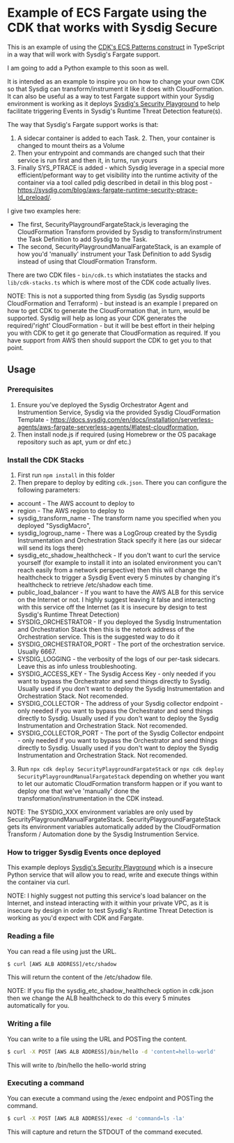 # Example of ECS Fargate using the CDK that works with Sysdig Secure

This is an example of using the [CDK's ECS Patterns construct](https://docs.aws.amazon.com/cdk/api/v2/docs/aws-cdk-lib.aws_ecs_patterns-readme.html) in TypeScript in a way that will work with Sysdig's Fargate support.

I am going to add a Python example to this soon as well.

It is intended as an example to inspire you on how to change your own CDK so that Sysdig can transform/instrument it like it does with CloudFormation. It can also be useful as a way to test Fargate support within your Sysdig environment is working as it deploys [Sysdig's Security Playground](https://github.com/sysdiglabs/security-playground) to help facilitate triggering Events in Sysdig's Runtime Threat Detection feature(s).

The way that Sysdig's Fargate support works is that:
1. A sidecar container is added to each Task. 2. Then, your container is changed to mount theirs as a Volume
3. Then your entrypoint and commands are changed such that their service is run first and then it, in turns, run yours
3. Finally SYS_PTRACE is added - which Sysdig leverage in a special more efficient/peformant way to get visibility into the runtime activity of the container via a tool called pdig described in detail in this blog post - https://sysdig.com/blog/aws-fargate-runtime-security-ptrace-ld_preload/.

I give two examples here:
* The first, SecurityPlaygroundFargateStack,is leveraging the CloudFormation Transform provided by Sysdig to transform/instrument the Task Definition to add Sysdig to the Task.
* The second, SecurityPlaygroundManualFargateStack, is an example of how you'd 'manually' instrument your Task Definition to add Sysdig instead of using that CloudFormation Transform.

There are two CDK files - `bin/cdk.ts` which instatiates the stacks and `lib/cdk-stacks.ts` which is where most of the CDK code actually lives.

NOTE: This is not a supported thing from Sysdig (as Sysdig supports CloudFormation and Terraform) - but instead is an example I prepared on how to get CDK to generate the CloudFormation that, in turn, would be supported. Sysdig will help as long as your CDK generates the required/'right' CloudFormation - but it will be best effort in their helping you with CDK to get it go generate that CloudFormation as required. If you have support from AWS then should support the CDK to get you to that point.

## Usage

### Prerequisites
1. Ensure you've deployed the Sysdig Orchestrator Agent and Instrumention Service, Sysdig via the provided Sysdig CloudFormation Template - https://docs.sysdig.com/en/docs/installation/serverless-agents/aws-fargate-serverless-agents/#latest-cloudformation,
1. Then install node.js if required (using Homebrew or the OS pacakage repository such as apt, yum or dnf etc.)

### Install the CDK Stacks
1. First run `npm install` in this folder
2. Then prepare to deploy by editing `cdk.json`. There you can configure the following parameters:
* account - The AWS account to deploy to
* region - The AWS region to deploy to
* sysdig_transform_name - The transform name you specified when you deployed "SysdigMacro",
* sysdig_logroup_name - There was a LogGroup created by the Sysdig Instrumentation and Orchestration Stack specify it here (as our sidecar will send its logs there)
* sysdig_etc_shadow_healthcheck - If you don't want to curl the service yourself (for example to install it into an isolated environment you can't reach easily from a network perspective) then this will change the healthcheck to trigger a Sysdig Event every 5 minutes by changing it's healthcheck to retrieve /etc/shadow each time. 
* public_load_balancer - If you want to have the AWS ALB for this service on the Internet or not. I highly suggest leaving it false and interacting with this service off the Internet (as it is insecure by design to test Sysdig's Runtime Threat Detection)
* SYSDIG_ORCHESTRATOR - If you deployed the Sysdig Instrumentation and Orchestration Stack then this is the netork address of the Orchestration service. This is the suggested way to do it
* SYSDIG_ORCHESTRATOR_PORT - The port of the orchestration service. Usually 6667.
* SYSDIG_LOGGING - the verbosity of the logs of our per-task sidecars. Leave this as info unless troubleshooting.
* SYSDIG_ACCESS_KEY - The Sysdig Access Key - only needed if you want to bypass the Orchestrator and send things directly to Sysdig. Usually used if you don't want to deploy the Sysdig Instrumentation and Orchestration Stack. Not recomended.
* SYSDIG_COLLECTOR - The address of your Sysdig collector endpoint - only needed if you want to bypass the Orchestrator and send things directly to Sysdig. Usually used if you don't want to deploy the Sysdig Instrumentation and Orchestration Stack. Not recomended.
* SYSDIG_COLLECTOR_PORT - The port of the Sysdig Collector endpoint - only needed if you want to bypass the Orchestrator and send things directly to Sysdig. Usually used if you don't want to deploy the Sysdig Instrumentation and Orchestration Stack. Not recomended.
3. Run `npx cdk deploy SecurityPlaygroundFargateStack` or `npx cdk deploy SecurityPlaygroundManualFargateStack` depending on whether you want to let our automatic CloudFormation transform happen or if you want to deploy one that we've 'manually' done the transformation/instrumentation in the CDK instead.

NOTE: The SYSDIG_XXX environment variables are only used by SecurityPlaygroundManualFargateStack. SecurityPlaygroundFargateStack gets its environment variables automatically added by the CloudFormation Transform / Automation done by the Sysdig Instrumention Service.

### How to trigger Sysdig Events once deployed

This example deploys [Sysdig's Security Playground](https://github.com/sysdiglabs/security-playground) which is a insecure Python service that will allow you to read, write and execute things within the container via curl. 

NOTE: I highly suggest not putting this service's load balancer on the Internet, and instead interacting with it within your private VPC, as it is insecure by design in order to test Sysdig's Runtime Threat Detection is working as you'd expect with CDK and Fargate.

### Reading a file

You can read a file using just the URL.

```bash
$ curl [AWS ALB ADDRESS]/etc/shadow
```

This will return the content of the /etc/shadow file.

NOTE: If you flip the sysdig_etc_shadow_healthcheck option in cdk.json then we change the ALB healthcheck to do this every 5 minutes automatically for you.

### Writing a file

You can write to a file using the URL and POSTing the content.

```bash
$ curl -X POST [AWS ALB ADDRESS]/bin/hello -d 'content=hello-world'
```

This will write to /bin/hello the hello-world string

### Executing a command

You can execute a command using the /exec endpoint and POSTing the command.

```bash
$ curl -X POST [AWS ALB ADDRESS]/exec -d 'command=ls -la'
```

This will capture and return the STDOUT of the command executed.
